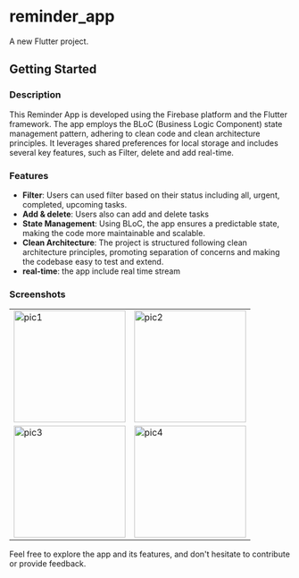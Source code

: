 # reminder_app

A new Flutter project.

## Getting Started

### Description

This Reminder App is developed using the Firebase platform and the Flutter framework. The app employs the BLoC (Business Logic Component) state management pattern, adhering to clean code and clean architecture principles. It leverages shared preferences for local storage and includes several key features, such as Filter, delete and add real-time.

### Features

- **Filter**: Users can used filter based on their status including all, urgent, completed, upcoming tasks.
- **Add & delete**: Users also can add and delete tasks 
- **State Management**: Using BLoC, the app ensures a predictable state, making the code more maintainable and scalable.
- **Clean Architecture**: The project is structured following clean architecture principles, promoting separation of concerns and making the codebase easy to test and extend.
- **real-time**: the app include real time stream 

### Screenshots

<table>
  <tr>
    <td><img src="https://github.com/ahmedalnagdy18/Remider/assets/155566798/ff8de14b-0875-4cfd-ba90-f436972a73ea" alt="pic1" width="200"/></td>
    <td><img src="https://github.com/ahmedalnagdy18/Remider/assets/155566798/2d4ddba7-f4c8-4f67-92c7-958025fc50ab" alt="pic2" width="200"/></td>
  </tr>
  <tr>
    <td><img src="https://github.com/ahmedalnagdy18/Remider/assets/155566798/c3771f71-9425-4a37-ae7c-6a6a48445f31" alt="pic3" width="200"/></td>
    <td><img src="https://github.com/ahmedalnagdy18/Remider/assets/155566798/9e9324c4-0882-4c74-ba8a-0298aba22e78" alt="pic4" width="200"/></td>
  </tr>
</table>

Feel free to explore the app and its features, and don't hesitate to contribute or provide feedback.
